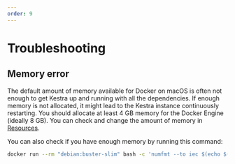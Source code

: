 ```yaml
---
order: 9
---
```


# Troubleshooting

## Memory error

The default amount of memory available for Docker on macOS is often not enough to get Kestra up and running with all the dependencies. If enough memory is not allocated, it might lead to the Kestra instance continuously restarting. You should allocate at least 4 GB memory for the Docker Engine (ideally 8 GB). You can check and change the amount of memory in [Resources](https://docs.docker.com/docker-for-mac/#resources).

You can also check if you have enough memory by running this command:

```bash
docker run --rm "debian:buster-slim" bash -c 'numfmt --to iec $(echo $(($(getconf _PHYS_PAGES) * $(getconf PAGE_SIZE))))'
```
